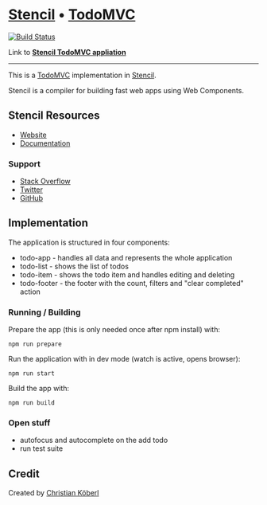 # [Stencil](https://stenciljs.com) • [TodoMVC](http://todomvc.com)

[![Build Status](https://travis-ci.org/derkoe/stencil-todomvc.svg?branch=master)](https://travis-ci.org/derkoe/stencil-todomvc) 

Link to **[Stencil TodoMVC appliation](https://derkoe.github.io/stencil-todomvc/)**

---

This is a [TodoMVC](http://todomvc.com) implementation in [Stencil](https://stenciljs.com).

Stencil is a compiler for building fast web apps using Web Components.

## Stencil Resources

- [Website](https://stenciljs.com)
- [Documentation](https://stenciljs.com/docs/intro)

### Support

- [Stack Overflow](http://stackoverflow.com/questions/tagged/stenciljs)
- [Twitter](http://twitter.com/stenciljs)
- [GitHub](https://github.com/ionic-team/stencil)

## Implementation

The application is structured in four components:
 * todo-app - handles all data and represents the whole application
 * todo-list - shows the list of todos
 * todo-item - shows the todo item and handles editing and deleting
 * todo-footer - the footer with the count, filters and "clear completed" action

### Running / Building

Prepare the app (this is only needed once after npm install) with:

    npm run prepare

Run the application with in dev mode (watch is active, opens browser):

    npm run start

Build the app with:

    npm run build

### Open stuff
 
 * autofocus and autocomplete on the add todo
 * run test suite

## Credit

Created by [Christian Köberl](https://derkoe.github.io)
